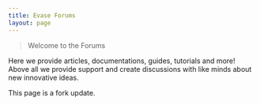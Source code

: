 ```yaml
---
title: Evase Forums
layout: page
---
```


> Welcome to the Forums

Here we provide articles, documentations, guides, tutorials and more! Above all we provide support and create discussions with like minds about new innovative ideas.

This page is a fork update.

